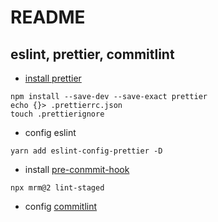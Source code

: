 # README

## eslint, prettier, commitlint

- [install prettier](https://prettier.io/docs/en/install.html)

```shell
npm install --save-dev --save-exact prettier
echo {}> .prettierrc.json
touch .prettierignore
```

- config eslint

```shell
yarn add eslint-config-prettier -D
```

- install [pre-conmmit-hook](https://prettier.io/docs/en/precommit.html)

```shell
npx mrm@2 lint-staged
```

- config [commitlint](https://github.com/conventional-changelog/commitlint)
